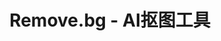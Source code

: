 ---
title: "Remove.bg - AI抠图工具"
description: "专业的AI自动抠图工具，快速移除图片背景"
tags: ["AI工具", "图片处理", "抠图"]
url: "https://www.remove.bg"
---